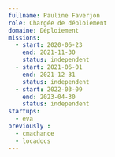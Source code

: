 ```yaml
---
fullname: Pauline Faverjon 
role: Chargée de déploiement 
domaine: Déploiement 
missions:
  - start: 2020-06-23
    end: 2021-11-30
    status: independent
  - start: 2021-06-01
    end: 2021-12-31
    status: independent
  - start: 2022-03-09
    end: 2023-04-30
    status: independent
startups:
  - eva
previously : 
  - cmachance
  - locadocs
---
```

